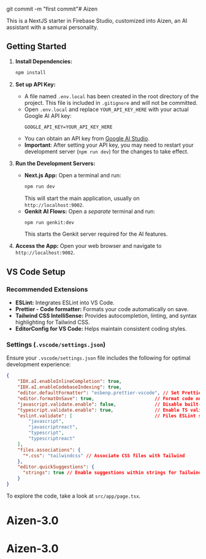 git commit -m "first commit"# Aizen

This is a NextJS starter in Firebase Studio, customized into Aizen, an AI assistant with a samurai personality.

## Getting Started

1.  **Install Dependencies:**
    ```bash
    npm install
    ```

2.  **Set up API Key:**
    *   A file named `.env.local` has been created in the root directory of the project. This file is included in `.gitignore` and will not be committed.
    *   Open `.env.local` and replace `YOUR_API_KEY_HERE` with your actual Google AI API key:
        ```dotenv
        GOOGLE_API_KEY=YOUR_API_KEY_HERE
        ```
    *   You can obtain an API key from [Google AI Studio](https://aistudio.google.com/app/apikey).
    *   **Important**: After setting your API key, you may need to restart your development server (`npm run dev`) for the changes to take effect.

3.  **Run the Development Servers:**
    *   **Next.js App:** Open a terminal and run:
        ```bash
        npm run dev
        ```
        This will start the main application, usually on `http://localhost:9002`.
    *   **Genkit AI Flows:** Open a *separate* terminal and run:
        ```bash
        npm run genkit:dev
        ```
        This starts the Genkit server required for the AI features.

4.  **Access the App:**
    Open your web browser and navigate to `http://localhost:9002`.

## VS Code Setup

### Recommended Extensions

*   **ESLint:** Integrates ESLint into VS Code.
*   **Prettier - Code formatter:** Formats your code automatically on save.
*   **Tailwind CSS IntelliSense:** Provides autocompletion, linting, and syntax highlighting for Tailwind CSS.
*   **EditorConfig for VS Code:** Helps maintain consistent coding styles.

### Settings (`.vscode/settings.json`)

Ensure your `.vscode/settings.json` file includes the following for optimal development experience:

```json
{
    "IDX.aI.enableInlineCompletion": true,
    "IDX.aI.enableCodebaseIndexing": true,
    "editor.defaultFormatter": "esbenp.prettier-vscode", // Set Prettier as default
    "editor.formatOnSave": true,                      // Format code on save
    "javascript.validate.enable": false,              // Disable built-in JS validation (use ESLint)
    "typescript.validate.enable": true,               // Enable TS validation
    "eslint.validate": [                              // Files ESLint should validate
        "javascript",
        "javascriptreact",
        "typescript",
        "typescriptreact"
    ],
    "files.associations": {
      "*.css": "tailwindcss" // Associate CSS files with Tailwind
    },
    "editor.quickSuggestions": {
      "strings": true // Enable suggestions within strings for Tailwind classes
    }
}
```

To explore the code, take a look at `src/app/page.tsx`.
# Aizen-3.0
# Aizen-3.0
